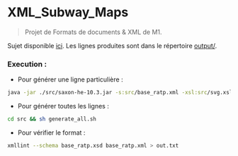 # XML_Subway_Maps

> Projet de Formats de documents & XML de M1.

Sujet disponible [ici](docs/sujet.pdf). Les lignes produites sont dans le répertoire [output/](src/output/).

### Execution :
- Pour générer une ligne particulière :
```sh
java -jar ./src/saxon-he-10.3.jar -s:src/base_ratp.xml -xsl:src/svg.xsl line=[code de la ligne] -o:out.svg
```

- Pour générer toutes les lignes :
```sh
cd src && sh generate_all.sh
```

- Pour vérifier le format :
```sh
xmllint --schema base_ratp.xsd base_ratp.xml > out.txt
```

